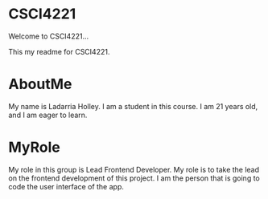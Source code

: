 # CSCI4221

Welcome to CSCI4221...

This my readme for CSCI4221.

# AboutMe

My name is Ladarria Holley. I am a student in this course. I am 21 years old, and I am eager to learn.

# MyRole

My role in this group is Lead Frontend Developer. My role is to take the lead on the frontend development of this project. I am the person that is going to code the user interface of the app.
